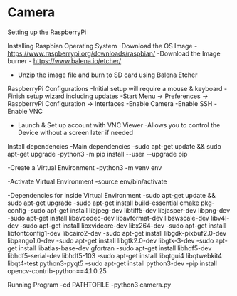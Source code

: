 # Camera

Setting up the RaspberryPi

Installing Raspbian Operating System
-Download the OS Image
    -https://www.raspberrypi.org/downloads/raspbian/
-Download the Image burner
    - https://www.balena.io/etcher/
- Unzip the image file and burn to SD card using Balena Etcher


RaspberryPi Configurations
-Initial setup will require a mouse & keyboard
-Finish setup wizard including updates
-Start Menu -> Preferences -> RaspberryPi Configuration -> Interfaces
    -Enable Camera 
    -Enable SSH 
    -Enable VNC 
- Launch & Set up account with VNC Viewer
    -Allows you to control the Device without a screen later if needed


Install dependencies
-Main dependencies
    -sudo apt-get update && sudo apt-get upgrade
    -python3 -m pip install --user --upgrade pip
    
-Create a Virtual Environment
    -python3 -m venv env

-Activate Virtual Environment
    -source env/bin/activate

-Dependencies for inside Virtual Environment
    -sudo apt-get update && sudo apt-get upgrade
    -sudo apt-get install build-essential cmake pkg-config
    -sudo apt-get install libjpeg-dev libtiff5-dev libjasper-dev libpng-dev
    -sudo apt-get install libavcodec-dev libavformat-dev libswscale-dev libv4l-dev
    -sudo apt-get install libxvidcore-dev libx264-dev
    -sudo apt-get install libfontconfig1-dev libcairo2-dev
    -sudo apt-get install libgdk-pixbuf2.0-dev libpango1.0-dev
    -sudo apt-get install libgtk2.0-dev libgtk-3-dev
    -sudo apt-get install libatlas-base-dev gfortran
    -sudo apt-get install libhdf5-dev libhdf5-serial-dev libhdf5-103
    -sudo apt-get install libqtgui4 libqtwebkit4 libqt4-test python3-pyqt5
    -sudo apt-get install python3-dev
    -pip install opencv-contrib-python==4.1.0.25



Running Program
-cd PATHTOFILE
-python3 camera.py

